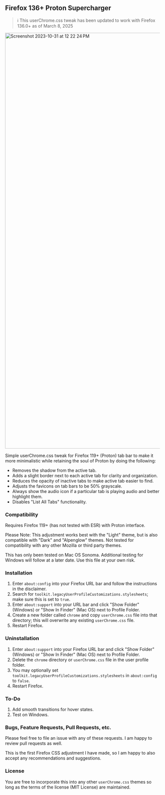 ## Firefox 136+ Proton Supercharger

> ℹ️ This userChrome.css tweak has been updated to work with Firefox 136.0+ as of March 8, 2025

<img width="1348" alt="Screenshot 2023-10-31 at 12 22 24 PM" src="https://github.com/danielrusso/firefox-css-minimalist-proton-tab-bar/assets/532904/54993e22-a69e-4fcb-8bac-a58bcf82ee64">

Simple userChrome.css tweak for Firefox 119+ (Proton) tab bar to make it more minimalistic while retaining the soul of Proton by doing the following:

 * Removes the shadow from the active tab.
 * Adds a slight border next to each active tab for clarity and organization.
 * Reduces the opacity of inactive tabs to make active tab easier to find.
 * Adjusts the favicons on tab bars to be 50% grayscale.
 * Always show the audio icon if a particular tab is playing audio and better highlight them.
 * Disables "List All Tabs" functionality.

### Compatibility

Requires Firefox 119+ (has not tested with ESR) with Proton interface.

Please Note: This adjustment works best with the "Light" theme, but is also compatible with "Dark" and "Alpenglow" themes. Not tested for compatibility with any other Mozilla or third party themes.

This has only been tested on Mac OS Sonoma. Additional testing for Windows will follow at a later date. Use this file at your own risk.

### Installation
1. Enter `about:config` into your Firefox URL bar and follow the instructions in the disclaimer.
2. Search for `toolkit.legacyUserProfileCustomizations.stylesheets`; make sure this is set to `true`.
3. Enter `about:support` into your URL bar and click "Show Folder" (Windows) or "Show In Finder" (Mac OS) next to Profile Folder.
4. Create a new folder called `chrome` and copy `userChrome.css` file into that directory; this will overwrite any existing `userChrome.css` file.
5. Restart Firefox.

### Uninstallation
1. Enter `about:support` into your Firefox URL bar and click "Show Folder" (Windows) or "Show In Finder" (Mac OS) next to Profile Folder.
2. Delete the `chrome` directory or `userChrome.css` file in the user profile folder.
3. You may optionally set `toolkit.legacyUserProfileCustomizations.stylesheets` in `about:config` to `false`.
4. Restart Firefox.

### To-Do

1. Add smooth transitions for hover states.
2. Test on Windows.

### Bugs, Feature Requests, Pull Requests, etc.

Please feel free to file an issue with any of these requests. I am happy to review pull requests as well.

This is the first Firefox CSS adjustment I have made, so I am happy to also accept any recommendations and suggestions.

### License

You are free to incorporate this into any other `userChrome.css` themes so long as the terms of the license (MIT License) are maintained.
